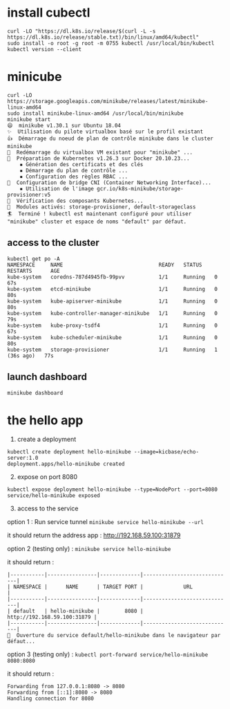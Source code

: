 # install cubectl

```
curl -LO "https://dl.k8s.io/release/$(curl -L -s https://dl.k8s.io/release/stable.txt)/bin/linux/amd64/kubectl"
sudo install -o root -g root -m 0755 kubectl /usr/local/bin/kubectl
kubectl version --client
```

# minicube

```
curl -LO https://storage.googleapis.com/minikube/releases/latest/minikube-linux-amd64
sudo install minikube-linux-amd64 /usr/local/bin/minikube
minikube start
😄  minikube v1.30.1 sur Ubuntu 18.04
✨  Utilisation du pilote virtualbox basé sur le profil existant
👍  Démarrage du noeud de plan de contrôle minikube dans le cluster minikube
🔄  Redémarrage du virtualbox VM existant pour "minikube" ...
🐳  Préparation de Kubernetes v1.26.3 sur Docker 20.10.23...
    ▪ Génération des certificats et des clés
    ▪ Démarrage du plan de contrôle ...
    ▪ Configuration des règles RBAC ...
🔗  Configuration de bridge CNI (Container Networking Interface)...
    ▪ Utilisation de l'image gcr.io/k8s-minikube/storage-provisioner:v5
🔎  Vérification des composants Kubernetes...
🌟  Modules activés: storage-provisioner, default-storageclass
🏄  Terminé ! kubectl est maintenant configuré pour utiliser "minikube" cluster et espace de noms "default" par défaut.
```
## access to the cluster
```
kubectl get po -A
NAMESPACE     NAME                               READY   STATUS    RESTARTS      AGE
kube-system   coredns-787d4945fb-99pvv           1/1     Running   0             67s
kube-system   etcd-minikube                      1/1     Running   0             80s
kube-system   kube-apiserver-minikube            1/1     Running   0             80s
kube-system   kube-controller-manager-minikube   1/1     Running   0             79s
kube-system   kube-proxy-tsdf4                   1/1     Running   0             67s
kube-system   kube-scheduler-minikube            1/1     Running   0             80s
kube-system   storage-provisioner                1/1     Running   1 (36s ago)   77s
```
## launch dashboard
```
minikube dashboard
```
# the hello app

1) create a deployment
```
kubectl create deployment hello-minikube --image=kicbase/echo-server:1.0
deployment.apps/hello-minikube created
```
2) expose on port 8080
```
kubectl expose deployment hello-minikube --type=NodePort --port=8080
service/hello-minikube exposed
```
3) access to the service

option 1 : Run service tunnel `minikube service hello-minikube --url`

it should return the address app :
http://192.168.59.100:31879

option 2 (testing only) : `minikube service hello-minikube`

it should return :
```
|-----------|----------------|-------------|-----------------------------|
| NAMESPACE |      NAME      | TARGET PORT |             URL             |
|-----------|----------------|-------------|-----------------------------|
| default   | hello-minikube |        8080 | http://192.168.59.100:31879 |
|-----------|----------------|-------------|-----------------------------|
🎉  Ouverture du service default/hello-minikube dans le navigateur par défaut...
```
option 3 (testing only) : `kubectl port-forward service/hello-minikube 8080:8080`

it should return :
```
Forwarding from 127.0.0.1:8080 -> 8080
Forwarding from [::1]:8080 -> 8080
Handling connection for 8080
```
